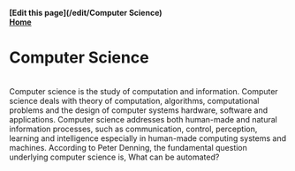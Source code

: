 **[Edit this page](/edit/Computer Science)**<br>**[Home](/)**<br> <h1>Computer Science</h1><br>Computer science is the study of computation and information. Computer science deals with theory of computation, algorithms, computational problems and the design of computer systems hardware, software and applications. Computer science addresses both human-made and natural information processes, such as communication, control, perception, learning and intelligence especially in human-made computing systems and machines. According to Peter Denning, the fundamental question underlying computer science is, What can be automated? 